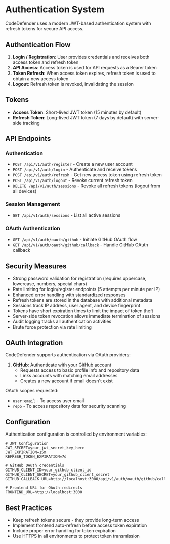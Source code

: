 # Authentication System

CodeDefender uses a modern JWT-based authentication system with refresh tokens for secure API access.

## Authentication Flow

1. **Login / Registration**: User provides credentials and receives both access token and refresh token
2. **API Access**: Access token is used for API requests as a Bearer token
3. **Token Refresh**: When access token expires, refresh token is used to obtain a new access token
4. **Logout**: Refresh token is revoked, invalidating the session

## Tokens

- **Access Token**: Short-lived JWT token (15 minutes by default)
- **Refresh Token**: Long-lived JWT token (7 days by default) with server-side tracking

## API Endpoints

### Authentication

- `POST /api/v1/auth/register` - Create a new user account
- `POST /api/v1/auth/login` - Authenticate and receive tokens
- `POST /api/v1/auth/refresh` - Get new access token using refresh token
- `POST /api/v1/auth/logout` - Revoke current refresh token
- `DELETE /api/v1/auth/sessions` - Revoke all refresh tokens (logout from all devices)

### Session Management

- `GET /api/v1/auth/sessions` - List all active sessions

### OAuth Authentication

- `GET /api/v1/auth/oauth/github` - Initiate GitHub OAuth flow
- `GET /api/v1/auth/oauth/github/callback` - Handle GitHub OAuth callback

## Security Measures

- Strong password validation for registration (requires uppercase, lowercase, numbers, special chars)
- Rate limiting for login/register endpoints (5 attempts per minute per IP)
- Enhanced error handling with standardized responses
- Refresh tokens are stored in the database with additional metadata
- Sessions track IP address, user agent, and device fingerprint
- Tokens have short expiration times to limit the impact of token theft
- Server-side token revocation allows immediate termination of sessions
- Audit logging tracks all authentication activities
- Brute force protection via rate limiting

## OAuth Integration

CodeDefender supports authentication via OAuth providers:

1. **GitHub**: Authenticate with your GitHub account
   - Requests access to basic profile info and repository data
   - Links accounts with matching email addresses
   - Creates a new account if email doesn't exist

OAuth scopes requested:
- `user:email` - To access user email
- `repo` - To access repository data for security scanning

## Configuration

Authentication configuration is controlled by environment variables:

```
# JWT Configuration
JWT_SECRET=your_jwt_secret_key_here
JWT_EXPIRATION=15m
REFRESH_TOKEN_EXPIRATION=7d

# GitHub OAuth credentials
GITHUB_CLIENT_ID=your_github_client_id
GITHUB_CLIENT_SECRET=your_github_client_secret
GITHUB_CALLBACK_URL=http://localhost:3000/api/v1/auth/oauth/github/callback

# Frontend URL for OAuth redirects
FRONTEND_URL=http://localhost:3000
```

## Best Practices

- Keep refresh tokens secure - they provide long-term access
- Implement frontend auto-refresh before access token expiration
- Include proper error handling for token expiration
- Use HTTPS in all environments to protect token transmission
